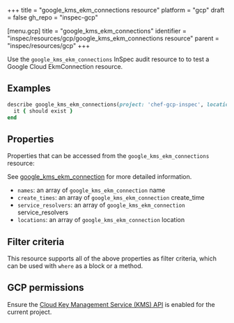 +++
title = "google_kms_ekm_connections resource"
platform = "gcp"
draft = false
gh_repo = "inspec-gcp"

[menu.gcp]
title = "google_kms_ekm_connections"
identifier = "inspec/resources/gcp/google_kms_ekm_connections resource"
parent = "inspec/resources/gcp"
+++

Use the `google_kms_ekm_connections` InSpec audit resource to to test a Google Cloud EkmConnection resource.

## Examples

```ruby
describe google_kms_ekm_connections(project: 'chef-gcp-inspec', location: 'europe-west2') do
  it { should exist }
end
```

## Properties

Properties that can be accessed from the `google_kms_ekm_connections` resource:

See [google_kms_ekm_connection](google_kms_ekm_connection) for more detailed information.

  * `names`: an array of `google_kms_ekm_connection` name
  * `create_times`: an array of `google_kms_ekm_connection` create_time
  * `service_resolvers`: an array of `google_kms_ekm_connection` service_resolvers
  * `locations`: an array of `google_kms_ekm_connection` location

## Filter criteria

This resource supports all of the above properties as filter criteria, which can be used
with `where` as a block or a method.

## GCP permissions

Ensure the [Cloud Key Management Service (KMS) API](https://console.cloud.google.com/apis/library/cloudkms.googleapis.com/) is enabled for the current project.
